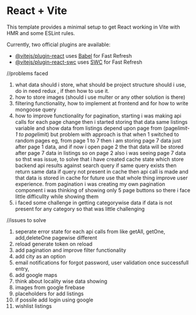 # React + Vite

This template provides a minimal setup to get React working in Vite with HMR and some ESLint rules.

Currently, two official plugins are available:

- [@vitejs/plugin-react](https://github.com/vitejs/vite-plugin-react/blob/main/packages/plugin-react/README.md) uses [Babel](https://babeljs.io/) for Fast Refresh
- [@vitejs/plugin-react-swc](https://github.com/vitejs/vite-plugin-react-swc) uses [SWC](https://swc.rs/) for Fast Refresh

//problems faced
1) what data should i store, what should be project structure should i use, do in need redux , if then how to use it. 
2) how to store images (should i use multer or any other solution is there)
3) filtering functionality, how to implement at frontend and for how to write mongoose query
4) how to improve functionality for pagination, starting i was making api calls for each page change then i started storing that data same listings variable and show data from listings depend upon page from (page*limit-1 to page*limit) but problem with approach is that when 1 switched to random pages eg, from page 1 to 7 then i am storing page 7 data just after page 1 data, and if now i open page 2 the that data will be stored after page 7 data in listings so on page 2 also i was seeing page 7 data so thst was issue, to solve that i have created cache state which store backend api results against search query if same query exists then return same data if query not present in cache then api call is made and that data is stored in cache for future use that whole thing improve user experience. from pagination i was creating my own pagination component i was thinking of showing only 5 page buttons so there i face little difficullty while showing them
5) i faced some challenge in getting categorywise data if data is not present for any category so that was little challenging

//issues to solve

1) seperate error state for each api calls from like getAll, getOne, add,deleteOne pagewise different
2) reload generate token on reload  
3) add pagination and improve filter functionality
4) add city as an option 
5) email notifications for forgot password, user validation once successfull entry,
6) add google maps
7) think about locality wise data showing
8) images from google firebase
9) placeholders for add listings 
10) if possile add login using google
11) wishlist listings